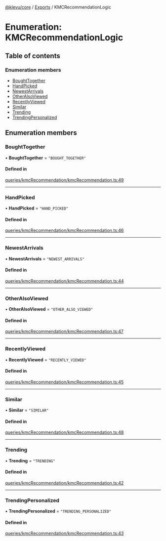 [@klevu/core]() / [Exports](../modules.md) / KMCRecommendationLogic

# Enumeration: KMCRecommendationLogic

## Table of contents

### Enumeration members

- [BoughtTogether](KMCRecommendationLogic.md#boughttogether)
- [HandPicked](KMCRecommendationLogic.md#handpicked)
- [NewestArrivals](KMCRecommendationLogic.md#newestarrivals)
- [OtherAlsoViewed](KMCRecommendationLogic.md#otheralsoviewed)
- [RecentlyViewed](KMCRecommendationLogic.md#recentlyviewed)
- [Similar](KMCRecommendationLogic.md#similar)
- [Trending](KMCRecommendationLogic.md#trending)
- [TrendingPersonalized](KMCRecommendationLogic.md#trendingpersonalized)

## Enumeration members

### BoughtTogether

• **BoughtTogether** = `"BOUGHT_TOGETHER"`

#### Defined in

[queries/kmcRecommendation/kmcRecommendation.ts:49](https://github.com/klevultd/frontend-sdk/blob/323c956/packages/klevu-core/src/queries/kmcRecommendation/kmcRecommendation.ts#L49)

___

### HandPicked

• **HandPicked** = `"HAND_PICKED"`

#### Defined in

[queries/kmcRecommendation/kmcRecommendation.ts:46](https://github.com/klevultd/frontend-sdk/blob/323c956/packages/klevu-core/src/queries/kmcRecommendation/kmcRecommendation.ts#L46)

___

### NewestArrivals

• **NewestArrivals** = `"NEWEST_ARRIVALS"`

#### Defined in

[queries/kmcRecommendation/kmcRecommendation.ts:44](https://github.com/klevultd/frontend-sdk/blob/323c956/packages/klevu-core/src/queries/kmcRecommendation/kmcRecommendation.ts#L44)

___

### OtherAlsoViewed

• **OtherAlsoViewed** = `"OTHER_ALSO_VIEWED"`

#### Defined in

[queries/kmcRecommendation/kmcRecommendation.ts:47](https://github.com/klevultd/frontend-sdk/blob/323c956/packages/klevu-core/src/queries/kmcRecommendation/kmcRecommendation.ts#L47)

___

### RecentlyViewed

• **RecentlyViewed** = `"RECENTLY_VIEWED"`

#### Defined in

[queries/kmcRecommendation/kmcRecommendation.ts:45](https://github.com/klevultd/frontend-sdk/blob/323c956/packages/klevu-core/src/queries/kmcRecommendation/kmcRecommendation.ts#L45)

___

### Similar

• **Similar** = `"SIMILAR"`

#### Defined in

[queries/kmcRecommendation/kmcRecommendation.ts:48](https://github.com/klevultd/frontend-sdk/blob/323c956/packages/klevu-core/src/queries/kmcRecommendation/kmcRecommendation.ts#L48)

___

### Trending

• **Trending** = `"TRENDING"`

#### Defined in

[queries/kmcRecommendation/kmcRecommendation.ts:42](https://github.com/klevultd/frontend-sdk/blob/323c956/packages/klevu-core/src/queries/kmcRecommendation/kmcRecommendation.ts#L42)

___

### TrendingPersonalized

• **TrendingPersonalized** = `"TRENDING_PERSONALIZED"`

#### Defined in

[queries/kmcRecommendation/kmcRecommendation.ts:43](https://github.com/klevultd/frontend-sdk/blob/323c956/packages/klevu-core/src/queries/kmcRecommendation/kmcRecommendation.ts#L43)
